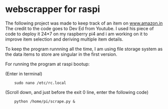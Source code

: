 # webscrapper for raspi

The following project was made to keep track of an item on www.amazon.in
The credit to the code goes to Dev Ed from Youtube.
I used his piece of code to deploy it 24*7 on my raspberry pi4 and i am working on it to improve item selection and deriving multiple item details.

To keep the program runnning all the time, I am using file storage system as the data items to store are singular in the first version.

For running the program at raspi bootup:

(Enter in terminal)
        
        sudo nano /etc/rc.local
        
(Scroll down, and just before the exit 0 line, enter the following code)

        python /home/pi/scrape.py &
        
